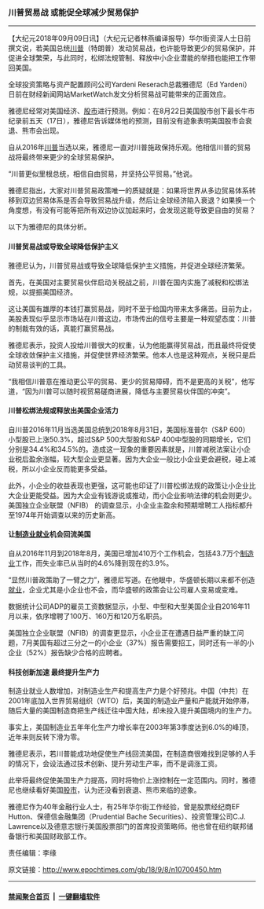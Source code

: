 ### 川普贸易战 或能促全球减少贸易保护
------------------------

<p>【大纪元2018年09月09日讯】（大纪元记者林燕编译报导）华尔街资深人士日前撰文说，若美国总统<a href="http://www.epochtimes.com/gb/tag/%E5%B7%9D%E6%99%AE.html">川普</a>（特朗普）发动贸易战，也许能导致更少的贸易保护，并促进全球繁荣，与此同时，松绑法规管制、释放中小企业潜能的举措也能把工作带回美国。</p>
<p>全球投资策略与资产配置顾问公司Yardeni Reserach总裁雅德尼（Ed Yardeni）日前在财经新闻网站MarketWatch发文分析贸易战可能带来的正面效应。</p>
<p>雅德尼经常对美国经济、<a href="http://www.epochtimes.com/gb/tag/%E8%82%A1%E5%B8%82.html">股市</a>进行预测。例如：在8月22日美国股市创下最长牛市纪录前五天（17日），雅德尼告诉媒体他的预测，目前没有迹象表明美国股市会衰退、熊市会出现。</p>
<p>自从2016年<a href="http://www.epochtimes.com/gb/tag/%E5%B7%9D%E6%99%AE.html">川普</a>当选以来，雅德尼一直对川普施政保持乐观。他相信川普的贸易战将最终带来更少的全球贸易保护。</p>
<p>“川普更似里根总统，相信自由贸易，并坚持公平贸易。”他说。</p>
<p>雅德尼指出，大家对川普贸易政策唯一的质疑就是：如果将世界从多边贸易体系转移到双边贸易体系是否会导致贸易战升级，然后让全球经济陷入衰退？如果换一个角度想，有没有可能等把所有双边协议加起来时，会发现这能导致更自由的贸易？</p>
<p>以下为雅德尼的具体分析。</p>
<h4>川普贸易战或导致全球降低保护主义</h4>
<p>雅德尼认为，川普贸易战或导致全球降低保护主义措施，并促进全球经济繁荣。</p>
<p>首先，在美国对主要贸易伙伴启动关税战之前，川普在国内实施了减税和松绑法规，以提振美国经济。</p>
<p>这让美国有雄厚的本钱打赢贸易战，同时不至于给国内带来太多痛苦。目前为止，美股表现似乎显示市场站在川普这边，市场传出的信号主要是一种观望态度：川普的制裁有效的话，真能打赢贸易战。</p>
<p>雅德尼表示，投资人投给川普很大的权重，认为他能赢得贸易战，而且最终将促使全球收敛保护主义措施，并促使世界经济繁荣。他本人也是这种观点，关税只是启动贸易谈判的工具。</p>
<p>“我相信川普意在推动更公平的贸易、更少的贸易障碍，而不是更高的关税”，他写道，“因为川普可以随时视贸易磋商进展，降低与主要贸易伙伴国的冲突”。</p>
<h4>川普松绑法规或释放出美国企业活力</h4>
<p>自川普2016年11月当选美国总统到2018年8月31日，美国标准普尔（S&amp;P 600）小型股已上涨50.3%，超过S&amp;P 500大型股和S&amp;P 400中型股的同期增长，它们分别是34.4%和34.5%的。造成这一现象的重要因素就是，川普减税法案让小企业税后盈余涨幅，较大型企业更显著。因为大企业一般比小企业更会避税，碰上减税，所以小企业反而能更多受益。</p>
<p>此外，小企业的收益表现也更强，这可能也印证了川普松绑法规的政策让小企业比大企业更能受益。因为大企业有钱游说或推动，而小企业影响法律的机会则更少。美国独立企业联盟（NFIB） 的调查显示，小企业主盈余和预期增聘工人指标都升至1974年开始调查以来的历史新高。</p>
<h4>让<a href="http://www.epochtimes.com/gb/tag/%E5%88%B6%E9%80%A0%E4%B8%9A.html">制造业</a><a href="http://www.epochtimes.com/gb/tag/%E5%B0%B1%E4%B8%9A.html">就业</a>机会回流美国</h4>
<p>自从2016年11月到2018年8月，美国已增加410万个工作机会，包括43.7万个<a href="http://www.epochtimes.com/gb/tag/%E5%88%B6%E9%80%A0%E4%B8%9A.html">制造业</a>工作，而失业率已从当时的4.6%降到现在的3.9%。</p>
<p>“显然川普政策助了一臂之力”，雅德尼写道。在他眼中，华盛顿长期以来都不创造<a href="http://www.epochtimes.com/gb/tag/%E5%B0%B1%E4%B8%9A.html">就业</a>，企业尤其是小企业也不会，而华盛顿的政策会让公司雇人变易或变难。</p>
<p>数据统计公司ADP的雇员工资数据显示，小型、中型和大型美国企业自2016年11月以来，依序增聘了100万、160万和120万名职员。</p>
<p>美国独立企业联盟（NFIB）的调查更显示，小企业正在遭遇日益严重的缺工问题，7月美国有超过三分之一的小企业（37%）报告需要招工，同时还有一半的小企业（52%）报告缺少合格的应聘者。</p>
<h4>科技创新加速 最终提升生产力</h4>
<p>制造业就业人数增加，对制造业生产和提高生产力是个好预兆。中国（中共）在2001年底加入世界贸易组织（WTO）后，美国的制造业产量和产能就开始停滞，随后大量的美国制造商把生产线迁往中国大陆，却未投入提升美国境内的生产力。</p>
<p>事实上，美国制造业五年年化生产力增长率在2003年第3季度达到6.0%的峰顶，近年来则反转下滑为零。</p>
<p>雅德尼表示，若川普能成功地促使生产线回流美国，在制造商很难找到足够的人手的情况下，会设法通过技术创新、提升劳动生产率，而不是调涨工资。</p>
<p>此举将最终促使美国生产力提高，同时将物价上涨控制在一定范围内。同时，雅德尼也继续看好美国<a href="http://www.epochtimes.com/gb/tag/%E8%82%A1%E5%B8%82.html">股市</a>，认为还没看到衰退、熊市来临的迹象。</p>
<p>雅德尼作为40年金融行业人士，有25年华尔街工作经验，曾是股票经纪商EF Hutton、保德信金融集团（Prudential Bache Securities）、投资管理公司C.J. Lawrence以及德意志银行美国股票部门的首席投资策略师。他也曾在纽约联邦储备银行和美国财政部工作。</p>
<p>责任编辑：李缘</p>

原文链接：http://www.epochtimes.com/gb/18/9/8/n10700450.htm


------------------------
#### [禁闻聚合首页](https://github.com/gfw-breaker/banned-news/blob/master/README.md) &nbsp;|&nbsp;  [一键翻墙软件](https://github.com/gfw-breaker/nogfw/blob/master/README.md)